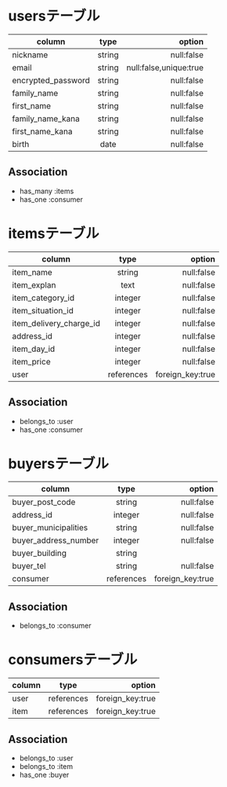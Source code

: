 # usersテーブル
|column|type|option|
|-|:-:|-:|
|nickname|string|null:false|
|email|string|null:false,unique:true|
|encrypted_password|string|null:false|
|family_name|string|null:false|
|first_name|string|null:false|
|family_name_kana|string|null:false|
|first_name_kana|string|null:false|
|birth|date|null:false|
## Association
- has_many :items
- has_one :consumer

# itemsテーブル
|column|type|option|
|-|:-:|-:|
|item_name|string|null:false|
|item_explan|text|null:false|
|item_category_id|integer|null:false|
|item_situation_id|integer|null:false|
|item_delivery_charge_id|integer|null:false|
|address_id|integer|null:false|
|item_day_id|integer|null:false|
|item_price|integer|null:false|
|user|references|foreign_key:true|

## Association
- belongs_to :user
- has_one :consumer

# buyersテーブル
|column|type|option|
|-|:-:|-:|
|buyer_post_code|string|null:false|
|address_id|integer|null:false|
|buyer_municipalities|string|null:false|
|buyer_address_number|integer|null:false|
|buyer_building|string||
|buyer_tel|string|null:false|
|consumer|references|foreign_key:true|

## Association
- belongs_to :consumer


# consumersテーブル
|column|type|option|
|-|:-:|-:|
|user|references|foreign_key:true|
|item|references|foreign_key:true|

## Association
- belongs_to :user
- belongs_to :item
- has_one :buyer